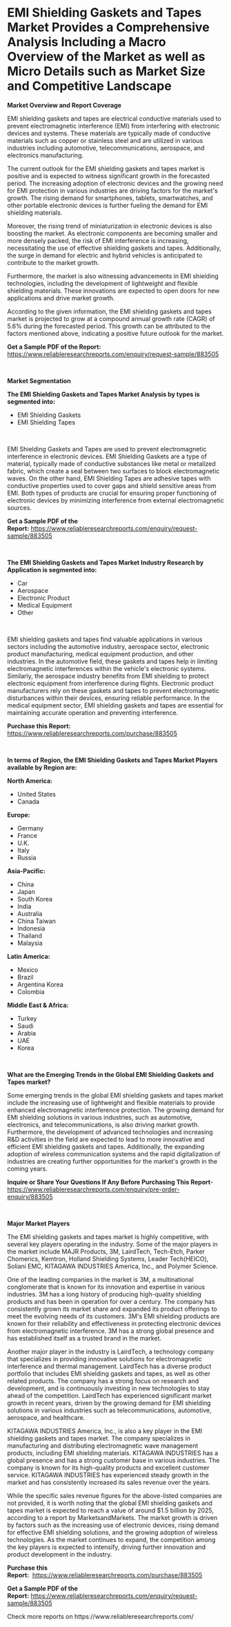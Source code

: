 <p><h1>EMI Shielding Gaskets and Tapes Market Provides a Comprehensive Analysis Including a Macro Overview of the Market as well as Micro Details such as Market Size and Competitive Landscape</h1></p><p><strong>Market Overview and Report Coverage</strong></p>
<p><p>EMI shielding gaskets and tapes are electrical conductive materials used to prevent electromagnetic interference (EMI) from interfering with electronic devices and systems. These materials are typically made of conductive materials such as copper or stainless steel and are utilized in various industries including automotive, telecommunications, aerospace, and electronics manufacturing.</p><p>The current outlook for the EMI shielding gaskets and tapes market is positive and is expected to witness significant growth in the forecasted period. The increasing adoption of electronic devices and the growing need for EMI protection in various industries are driving factors for the market's growth. The rising demand for smartphones, tablets, smartwatches, and other portable electronic devices is further fueling the demand for EMI shielding materials.</p><p>Moreover, the rising trend of miniaturization in electronic devices is also boosting the market. As electronic components are becoming smaller and more densely packed, the risk of EMI interference is increasing, necessitating the use of effective shielding gaskets and tapes. Additionally, the surge in demand for electric and hybrid vehicles is anticipated to contribute to the market growth.</p><p>Furthermore, the market is also witnessing advancements in EMI shielding technologies, including the development of lightweight and flexible shielding materials. These innovations are expected to open doors for new applications and drive market growth.</p><p>According to the given information, the EMI shielding gaskets and tapes market is projected to grow at a compound annual growth rate (CAGR) of 5.6% during the forecasted period. This growth can be attributed to the factors mentioned above, indicating a positive future outlook for the market.</p></p>
<p><strong>Get a Sample PDF of the Report:</strong> <a href="https://www.reliableresearchreports.com/enquiry/request-sample/883505">https://www.reliableresearchreports.com/enquiry/request-sample/883505</a></p>
<p>&nbsp;</p>
<p><strong>Market Segmentation</strong></p>
<p><strong>The EMI Shielding Gaskets and Tapes Market Analysis by types is segmented into:</strong></p>
<p><ul><li>EMI Shielding Gaskets</li><li>EMI Shielding Tapes</li></ul></p>
<p>&nbsp;</p>
<p><p>EMI Shielding Gaskets and Tapes are used to prevent electromagnetic interference in electronic devices. EMI Shielding Gaskets are a type of material, typically made of conductive substances like metal or metalized fabric, which create a seal between two surfaces to block electromagnetic waves. On the other hand, EMI Shielding Tapes are adhesive tapes with conductive properties used to cover gaps and shield sensitive areas from EMI. Both types of products are crucial for ensuring proper functioning of electronic devices by minimizing interference from external electromagnetic sources.</p></p>
<p><strong>Get a Sample PDF of the Report:</strong>&nbsp;<a href="https://www.reliableresearchreports.com/enquiry/request-sample/883505">https://www.reliableresearchreports.com/enquiry/request-sample/883505</a></p>
<p>&nbsp;</p>
<p><strong>The EMI Shielding Gaskets and Tapes Market Industry Research by Application is segmented into:</strong></p>
<p><ul><li>Car</li><li>Aerospace</li><li>Electronic Product</li><li>Medical Equipment</li><li>Other</li></ul></p>
<p>&nbsp;</p>
<p><p>EMI shielding gaskets and tapes find valuable applications in various sectors including the automotive industry, aerospace sector, electronic product manufacturing, medical equipment production, and other industries. In the automotive field, these gaskets and tapes help in limiting electromagnetic interferences within the vehicle's electronic systems. Similarly, the aerospace industry benefits from EMI shielding to protect electronic equipment from interference during flights. Electronic product manufacturers rely on these gaskets and tapes to prevent electromagnetic disturbances within their devices, ensuring reliable performance. In the medical equipment sector, EMI shielding gaskets and tapes are essential for maintaining accurate operation and preventing interference.</p></p>
<p><strong>Purchase this Report:</strong>&nbsp; <a href="https://www.reliableresearchreports.com/purchase/883505">https://www.reliableresearchreports.com/purchase/883505</a></p>
<p>&nbsp;</p>
<p><strong>In terms of Region, the EMI Shielding Gaskets and Tapes Market Players available by Region are:</strong></p>
<p>
    <p> <strong> North America: </strong>
        <ul>
            <li>United States</li>
            <li>Canada</li>
        </ul>
        </p> 
    <p> <strong> Europe: </strong>
        <ul>
            <li>Germany</li>
            <li>France</li>
            <li>U.K.</li>
            <li>Italy</li>
            <li>Russia</li>
        </ul>
        </p> 
    <p> <strong> Asia-Pacific: </strong>
        <ul>
            <li>China</li>
            <li>Japan</li>
            <li>South Korea</li>
            <li>India</li>
            <li>Australia</li>
            <li>China Taiwan</li>
            <li>Indonesia</li>
            <li>Thailand</li>
            <li>Malaysia</li>
        </ul>
        </p> 
    <p> <strong> Latin America: </strong>
        <ul>
            <li>Mexico</li>
            <li>Brazil</li>
            <li>Argentina Korea</li>
            <li>Colombia</li>
        </ul>
        </p> 
    <p> <strong> Middle East & Africa: </strong>
        <ul>
            <li>Turkey</li>
            <li>Saudi</li>
            <li>Arabia</li>
            <li>UAE</li>
            <li>Korea</li>
        </ul>
    </p>
    </p>
<p>&nbsp;</p>
<p><strong>What are the Emerging Trends in the Global EMI Shielding Gaskets and Tapes market?</strong></p>
<p><p>Some emerging trends in the global EMI shielding gaskets and tapes market include the increasing use of lightweight and flexible materials to provide enhanced electromagnetic interference protection. The growing demand for EMI shielding solutions in various industries, such as automotive, electronics, and telecommunications, is also driving market growth. Furthermore, the development of advanced technologies and increasing R&D activities in the field are expected to lead to more innovative and efficient EMI shielding gaskets and tapes. Additionally, the expanding adoption of wireless communication systems and the rapid digitalization of industries are creating further opportunities for the market's growth in the coming years.</p></p>
<p><strong>Inquire or Share Your Questions If Any Before Purchasing This Report</strong>- <a href="https://www.reliableresearchreports.com/enquiry/pre-order-enquiry/883505">https://www.reliableresearchreports.com/enquiry/pre-order-enquiry/883505</a></p>
<p>&nbsp;</p>
<p><strong>Major Market Players</strong></p>
<p><p>The EMI shielding gaskets and tapes market is highly competitive, with several key players operating in the industry. Some of the major players in the market include MAJR Products, 3M, LairdTech, Tech-Etch, Parker Chomerics, Kemtron, Holland Shielding Systems, Leader Tech(HEICO), Soliani EMC, KITAGAWA INDUSTRIES America, Inc., and Polymer Science.</p><p>One of the leading companies in the market is 3M, a multinational conglomerate that is known for its innovation and expertise in various industries. 3M has a long history of producing high-quality shielding products and has been in operation for over a century. The company has consistently grown its market share and expanded its product offerings to meet the evolving needs of its customers. 3M's EMI shielding products are known for their reliability and effectiveness in protecting electronic devices from electromagnetic interference. 3M has a strong global presence and has established itself as a trusted brand in the market.</p><p>Another major player in the industry is LairdTech, a technology company that specializes in providing innovative solutions for electromagnetic interference and thermal management. LairdTech has a diverse product portfolio that includes EMI shielding gaskets and tapes, as well as other related products. The company has a strong focus on research and development, and is continuously investing in new technologies to stay ahead of the competition. LairdTech has experienced significant market growth in recent years, driven by the growing demand for EMI shielding solutions in various industries such as telecommunications, automotive, aerospace, and healthcare.</p><p>KITAGAWA INDUSTRIES America, Inc., is also a key player in the EMI shielding gaskets and tapes market. The company specializes in manufacturing and distributing electromagnetic wave management products, including EMI shielding materials. KITAGAWA INDUSTRIES has a global presence and has a strong customer base in various industries. The company is known for its high-quality products and excellent customer service. KITAGAWA INDUSTRIES has experienced steady growth in the market and has consistently increased its sales revenue over the years.</p><p>While the specific sales revenue figures for the above-listed companies are not provided, it is worth noting that the global EMI shielding gaskets and tapes market is expected to reach a value of around $1.5 billion by 2025, according to a report by MarketsandMarkets. The market growth is driven by factors such as the increasing use of electronic devices, rising demand for effective EMI shielding solutions, and the growing adoption of wireless technologies. As the market continues to expand, the competition among the key players is expected to intensify, driving further innovation and product development in the industry.</p></p>
<p><strong>Purchase this Report:</strong>&nbsp;&nbsp;<a href="https://www.reliableresearchreports.com/purchase/883505">https://www.reliableresearchreports.com/purchase/883505</a></p>
<p></p>
<p><strong>Get a Sample PDF of the Report:</strong>&nbsp;<a href="https://www.reliableresearchreports.com/enquiry/request-sample/883505">https://www.reliableresearchreports.com/enquiry/request-sample/883505</a></p>
<p>Check more reports on https://www.reliableresearchreports.com/</p>